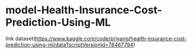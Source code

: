 # model-Health-Insurance-Cost-Prediction-Using-ML
link dataset(https://www.kaggle.com/code/priyang/health-insurance-cost-prediction-using-ml/data?scriptVersionId=78467794)
